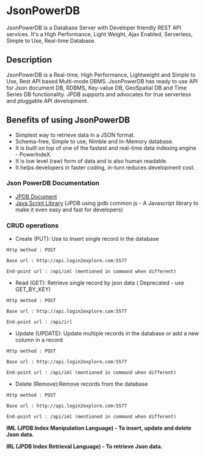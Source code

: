 # JsonPowerDB
JsonPowerDB is a Database Server with Developer friendly REST API services. It's a High Performance, Light Weight, Ajax Enabled, Serverless, Simple to Use, Real-time Database.

## Description
JsonPowerDB is a Real-time, High Performance, Lightweight and Simple to Use, Rest API based Multi-mode DBMS. JsonPowerDB has ready to use API for Json document DB, RDBMS, Key-value DB, GeoSpatial DB and Time Series DB functionality. JPDB supports and advocates for true serverless and pluggable API development.

## Benefits of using JsonPowerDB
* Simplest way to retrieve data in a JSON format.
* Schema-free, Simple to use, Nimble and In-Memory database.
* It is built on top of one of the fastest and real-time data indexing engine - PowerIndeX.
* It is low level (raw) form of data and is also human readable.
* It helps developers in faster coding, in-turn reduces development cost.

### Json PowerDB Documentation
* [JPDB Document](http://login2explore.com/jpdb/docs.html)
* [Java Script Library](https://login2explore.com/jpdb/resources/js/0.0.3/jpdb-commons.js) (JPDB using jpdb common js - A Javascript library to make it even easy and fast for developers)

### CRUD operations
* Create (PUT): Use to Insert single record in the database

 `Http method : POST`
 
`Base url : http://api.login2explore.com:5577`

`End-point url : /api/iml (mentioned in command when different)`

* Read (GET): Retrieve single record by json data ( Deprecated - use GET_BY_KEY)

 `Http method : POST`
 
`Base url : http://api.login2explore.com:5577`

`End-point url : /api/irl`

* Update (UPDATE): Update multiple records in the database or add a new column in a record

 `Http method : POST`
 
`Base url : http://api.login2explore.com:5577`

`End-point url : /api/iml (mentioned in command when different)`

* Delete (Remove):Remove records from the database

 `Http method : POST`
 
`Base url : http://api.login2explore.com:5577`

`End-point url : /api/iml (mentioned in command when different)`

**IML (JPDB Index Manipulation Language) - To insert, update and delete Json data.**

**IRL (JPDB Index Retrieval Language) - To retrieve Json data.**

